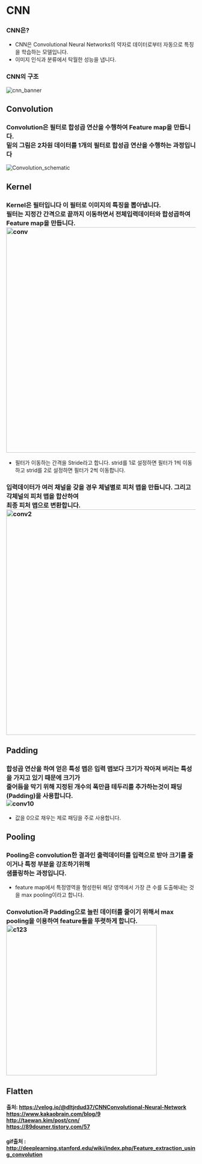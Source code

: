 # CNN
### CNN은?
* CNN은 Convolutional Neural Networks의 약자로 데이터로부터 자동으로 특징을 학습하는 모델입니다.
* 이미지 인식과 분류에서 탁월한 성능을 냅니다.
### CNN의 구조
![cnn_banner](https://user-images.githubusercontent.com/81547954/130415601-4287d92e-32b6-44f4-947f-4ea0e3485924.png)
## Convolution
### Convolution은 필터로 합성곱 연산을 수행하여 Feature map을 만듭니다.<br>밑의 그림은 2차원 데이터를 1개의 필터로 합성곱 연산을 수행하는 과정입니다
![Convolution_schematic](https://user-images.githubusercontent.com/81547954/130422944-21df84f9-9374-490e-93e7-686d61f958a7.gif)
## Kernel
### Kernel은 필터입니다 이 필터로 이미지의 특징을 뽑아냅니다.<br>필터는 지정간 간격으로 끝까지 이동하면서 전체입력데이터와 합성곱하여 Feature map을 만듭니다.<br><img width="600" alt="conv" src="https://user-images.githubusercontent.com/81547954/130424358-9d9c3640-1b50-4ec7-87d4-179520b7551d.png">
* 필터가 이동하는 간격을 Stride라고 합니다. strid를 1로 설정하면 필터가 1씩 이동하고 strid를 2로 설정하면 필터가 2씩 이동합니다.
### 입력데이터가 여러 채널을 갖을 경우 체널별로 피처 맵을 만듭니다. 그리고 각체널의 피처 맵을 합산하여<br>최종 피처 맵으로 변환합니다.<br><img width="600" alt="conv2" src="https://user-images.githubusercontent.com/81547954/130431295-b1d2184b-1d1f-4786-9af4-dbff7ad6b484.jpg">
## Padding
### 합성곱 연산을 하여 얻은 특성 맵은 입력 맵보다 크기가 작아져 버리는 특성을 가지고 있기 때문에 크기가<br> 줄어듬을 막기 위해 지정된 개수의 폭만큼 테두리를 추가하는것이 패딩(Padding)을 사용합니다.<br>![conv10](https://user-images.githubusercontent.com/81547954/130433943-e8d7b645-0e8a-479e-8a0d-98970486b066.png)
* 값을 0으로 채우는 제로 패딩을 주로 사용합니다.
## Pooling
### Pooling은 convolution한 결과인 출력데이터를 입력으로 받아 크기를 줄이거나 특정 부분을 강조하기위해<br>샘플링하는 과정입니다. 
* feature map에서 특정영역을 형성한뒤 해당 영역에서 가장 큰 수를 도출해내는 것을 max pooling이라고 합니다.
### Convolution과 Padding으로 늘린 데이터를 줄이기 위해서 max pooling을 이용하여 feature들을 뚜렷하게 합니다.<br><img width="400" alt="c123" src="https://user-images.githubusercontent.com/81547954/130438066-1368cadd-6c41-48f8-b16c-0cf9cfd910b0.png">
## Flatten
#### 출처: https://velog.io/@dltjrdud37/CNNConvolutional-Neural-Network<br>https://www.kakaobrain.com/blog/9<br>http://taewan.kim/post/cnn/<br>https://89douner.tistory.com/57
#### gif출처 : http://deeplearning.stanford.edu/wiki/index.php/Feature_extraction_using_convolution
